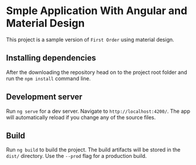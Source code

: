 # Smple Application With Angular and Material Design

This project is a sample version of `First Order` using material design.
 

## Installing dependencies

After the downloading the repository head on to the project root folder and run the `npm install` command line.


## Development server

Run `ng serve` for a dev server. Navigate to `http://localhost:4200/`. The app will automatically reload if you change any of the source files.
 

## Build

Run `ng build` to build the project. The build artifacts will be stored in the `dist/` directory. Use the `--prod` flag for a production build.
